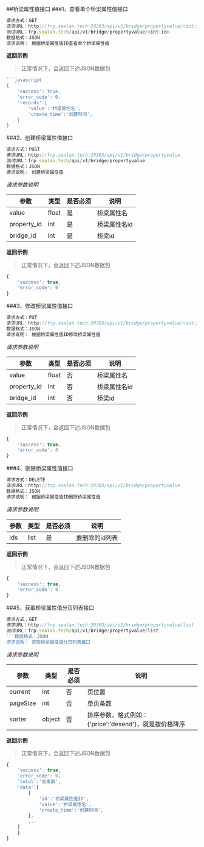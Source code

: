 ##桥梁属性值接口
###1、查看单个桥梁属性值接口
```javascript
请求方式：GET
请求URL：http://frp.sealan.tech:20303/api/v1/bridge/propertyvalue/<int:id>
测试URL：frp.sealan.tech/api/v1/bridge/propertyvalue/<int:id>
数据格式：JSON
请求说明： 根据桥梁属性值ID查看单个桥梁属性值
```
**返回示例**
> 正常情况下，会返回下述JSON数据包
```javascript
```javascript
{
	'success': true,
	'error_code': 0,
	'records':{
		'value':'桥梁属性名',
		'create_time':'创建时间',
	}
}
```
###2、创建桥梁属性值接口
```javascript
请求方式：POST
请求URL：http://frp.sealan.tech:20303/api/v1/bridge/propertyvalue
测试URL：frp.sealan.tech/api/v1/bridge/propertyvalue
数据格式：JSON
请求说明： 创建桥梁属性值
```
*请求参数说明*

| 参数  | 类型   | 是否必须 | 说明        |
| ----- | ------ | -------- | ----------- |
|value|float|是|桥梁属性名|
|property_id|int|是|桥梁属性名id|
|bridge_id|int|是|桥梁id|

**返回示例**
> 正常情况下，会返回下述JSON数据包
```javascript
{
	'success': true,
	'error_code': 0
}
```
###3、修改桥梁属性值接口
```javascript
请求方式：PUT
请求URL：http://frp.sealan.tech:20303/api/v1/bridge/propertyvalue/<int:id>测试URL：frp.sealan.tech/api/v1/bridge/propertyvalue/<int:id>
数据格式：JSON
请求说明： 根据桥梁属性值ID修改桥梁属性值
```
*请求参数说明*

| 参数  | 类型   | 是否必须 | 说明        |
| ----- | ------ | -------- | ----------- |
|value|float|否|桥梁属性名|
|property_id|int|否|桥梁属性名id|
|bridge_id|int|否|桥梁id|

**返回示例**
> 正常情况下，会返回下述JSON数据包
```javascript
{
	'success': true,
	'error_code': 0
}
```
###4、删除桥梁属性值接口
```javascript
请求方式：DELETE
请求URL：http://frp.sealan.tech:20303/api/v1/bridge/propertyvalue
数据格式：JSON
请求说明： 根据桥梁属性值ID删除桥梁属性值
```
*请求参数说明*

| 参数  | 类型   | 是否必须 | 说明        |
| ----- | ------ | -------- | ----------- |
|ids|list|是|要删除的id列表|
**返回示例**
> 正常情况下，会返回下述JSON数据包
```javascript
{
	'success': true,
	'error_code': 0
}
```
###5、获取桥梁属性值分页列表接口
```javascript
请求方式：GET
请求URL：http://frp.sealan.tech:20303/api/v1/bridge/propertyvalue/list
测试URL：frp.sealan.tech/api/v1/bridge/propertyvalue/list
```数据格式：JSON
请求说明： 获取桥梁属性值分页列表接口
```
*请求参数说明*

| 参数  | 类型   | 是否必须 | 说明        |
| ----- | ------ | -------- | ----------- |
|current|int|否|页位置|
|pageSize|int|否|单页条数|
|sorter|object|否|排序参数，格式例如：{'price':'desend'}，就是按价格降序|

**返回示例**
> 正常情况下，会返回下述JSON数据包
```javascript
{
	'success': true,
	'error_code': 0,
	'total':'总条数',
	'data':[
		{
			'id':'桥梁属性值ID',
			'value':'桥梁属性名',
			'create_time':'创建时间',
		},
		...
	]
	}
}
```
